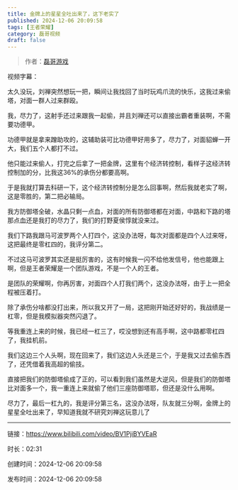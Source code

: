```yaml
---
title: 金牌上的星星全吐出来了，这下老实了
published: 2024-12-06 20:09:58
tags: [王者荣耀]
category: 磊哥视频
draft: false
---
```



> 作者：[磊哥游戏](https://space.bilibili.com/268941858?spm_id_from=333.788.upinfo.head.click)

视频字幕：

太久没玩，刘禅突然想玩一把，瞬间让我找回了当时玩鸡爪流的快乐，这我过来偷塔，对面一群人过来群殴。

我，尽力了，这射手还过来跟我一起偷，并且刘禅还可以直接出霸者重装啊，不需要功德甲。

功德甲就是拿来蹭助攻的，这辅助装可比功德甲好用多了，尽力了，对面貂蝉一开大，我们五个人都打不过。

他只能过来偷人，打完之后拿了一把金牌，这里有个经济转控制，看样子这经济转控制加的分，比我这36%的承伤分都要高啊。

于是我就打算去科研一下，这个经济转控制分是怎么回事啊，然后我就老实了啊，这是零胜的，第二把必输局。

我方防御塔全破，水晶只剩一点血，对面的所有防御塔都在对面，中路和下路的塔那点血还是我打的尽力了，我们的打野夏侯惇就没来过。

我们下路我跟马可波罗两个人打四个，这没办法呀，每次对面都是四个人过来呀，这把最终是零杠四的，我评分第二。

不过这马可波罗其实还是挺厉害的，这有时候我一闪不给他发信号，他也能跟上啊，但是王者荣耀是一个团队游戏，不是一个人的王者。

是团队的荣耀啊，你再厉害，对面四个人打我们两个，这没办法呀，由于上一把全程被压着打。

除了承伤分啥都没打出来，所以我又开了一局，这把刚开始还好好的，我战绩是一杠零，但是我模拟器突然闪退了。

等我重连上来的时候，我已经一杠三了，哎没想到还有高手啊，这中路都零杠四了，我挂机前。

我们这边三个人头啊，现在回来了，我们这边人头还是三个，于是我又过去偷东西了，还凭借着我高超的偷技。

直接把我们的防御塔偷成了正的，可以看到我们虽然是大逆风，但是我们的防御塔比对面多一个，我一重连上来就偷了他们三座防御塔耶，但还是没什么用啊。

尽力了，最后一杠九的，我是评分第三名，这没办法呀，队友就三分啊，金牌上的星星全吐出来了，早知道我就不研究刘禅这玩意儿了

---


链接：https://www.bilibili.com/video/BV1PjiBYVEaR



时长：02:31

创建时间：2024-12-06 20:09:58

发布时间：2024-12-06 20:09:58

